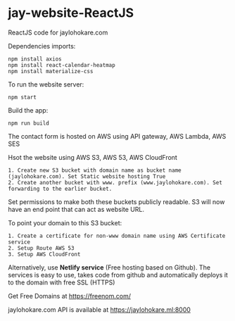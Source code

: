# jay-website-ReactJS
ReactJS code for jaylohokare.com

Dependencies imports:
```
npm install axios
npm install react-calendar-heatmap
npm install materialize-css
```

To run the website server:
```
npm start
```

Build the app:
```
npm run build
```

The contact form is hosted on AWS using API gateway, AWS Lambda, AWS SES

Hsot the website using AWS S3, AWS 53, AWS CloudFront 
```
1. Create new S3 bucket with domain name as bucket name (jaylohokare.com). Set Static website hosting True
2. Create another bucket with www. prefix (www.jaylohokare.com). Set forwarding to the earlier bucket.
```
Set permissions to make both these buckets publicly readable. S3 will now have an end point that can act as website URL.

To point your domain to this S3 bucket:
```
1. Create a certificate for non-www domain name using AWS Certificate service
2. Setup Route AWS 53
3. Setup AWS CloudFront 
```

Alternatively, use <b>Netlify service</b> (Free hosting based on Github). The services is easy to use, takes code from github and automatically deploys it to the domain with free SSL (HTTPS)

Get Free Domains at 
https://freenom.com/

jaylohokare.com API is available at https://jaylohokare.ml:8000
